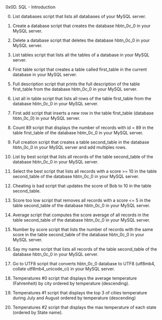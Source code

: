 0x0D. SQL - Introduction

0. List databases
script that lists all databases of your MySQL server.

1. Create a database
script that creates the database hbtn_0c_0 in your MySQL server.

2. Delete a database
script that deletes the database hbtn_0c_0 in your MySQL server.

3. List tables
script that lists all the tables of a database in your MySQL server.

4. First table
script that creates a table called first_table in the current database in your MySQL server.

5. Full description
script that prints the full description of the table first_table from the database hbtn_0c_0 in your MySQL server.

6. List all in table
script that lists all rows of the table first_table from the database hbtn_0c_0 in your MySQL server.

7. First add
script that inserts a new row in the table first_table (database hbtn_0c_0) in your MySQL server.

8. Count 89
script that displays the number of records with id = 89 in the table first_table of the database hbtn_0c_0 in your MySQL server.

9. Full creation
script that creates a table second_table in the database hbtn_0c_0 in your MySQL server and add multiples rows.

10. List by best
script that lists all records of the table second_table of the database hbtn_0c_0 in your MySQL server.

11. Select the best
script that lists all records with a score >= 10 in the table second_table of the database hbtn_0c_0 in your MySQL server.

12. Cheating is bad
script that updates the score of Bob to 10 in the table second_table.

13. Score too low
script that removes all records with a score <= 5 in the table second_table of the database hbtn_0c_0 in your MySQL server.

14. Average
script that computes the score average of all records in the table second_table of the database hbtn_0c_0 in your MySQL server.

15. Number by score
script that lists the number of records with the same score in the table second_table of the database hbtn_0c_0 in your MySQL server.

16. Say my name
script that lists all records of the table second_table of the database hbtn_0c_0 in your MySQL server.

17. Go to UTF8
script that converts hbtn_0c_0 database to UTF8 (utf8mb4, collate utf8mb4_unicode_ci) in your MySQL server.

18. Temperatures #0
script that displays the average temperature (Fahrenheit) by city ordered by temperature (descending).

19. Temperatures #1
script that displays the top 3 of cities temperature during July and August ordered by temperature (descending)

20. Temperatures #2
script that displays the max temperature of each state (ordered by State name).
